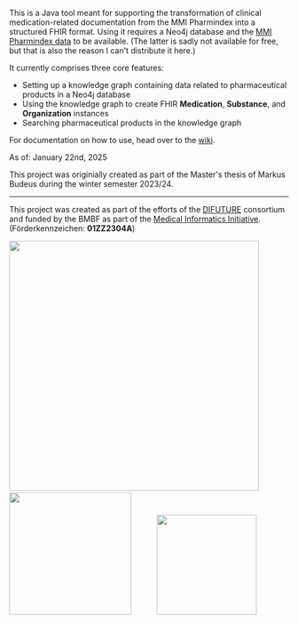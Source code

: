 This is a Java tool meant for supporting the transformation of clinical medication-related documentation from the MMI Pharmindex
into a structured FHIR format. Using it requires a Neo4j database and the [MMI Pharmindex data](https://www.mmi.de/mmi-pharmindex/mmi-pharmindex-daten) to be available. (The latter is sadly not available for free, but that is also the reason I can't distribute it here.)

It currently comprises three core features:
- Setting up a knowledge graph containing data related to pharmaceutical products in a Neo4j database
- Using the knowledge graph to create FHIR **Medication**, **Substance**, and **Organization** instances
- Searching pharmaceutical products in the knowledge graph

For documentation on how to use, head over to the [wiki](https://github.com/medizininformatik-initiative/Medication-Graph-FHIR-Converter/wiki).


As of: January 22nd, 2025

This project was originially created as part of the Master's thesis of Markus Budeus during the winter semester 2023/24.

---

This project was created as part of the efforts of the [DIFUTURE](https://difuture.de/en/home-2/) consortium and funded by the BMBF as part of the [Medical Informatics Initiative](https://www.medizininformatik-initiative.de/en/start). (Förderkennzeichen: **01ZZ2304A**)


<img src="https://www.difuture.de/wp-content/uploads/2024/06/cropped-DIFUTURE.png" width="450">&emsp;&emsp;&emsp;
<img src="https://www.medizininformatik-initiative.de/themes/custom/mii/assets/img/Logo_MII_270px_Hoehe_en.png" width="220">&emsp;&emsp;&emsp;
<img src="https://github.com/user-attachments/assets/8b2f8b7a-ee2e-42c5-8968-016ebfaa6cd8" width="180">
